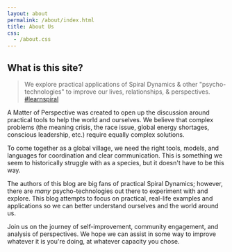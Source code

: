 ```yaml
---
layout: about
permalink: /about/index.html
title: About Us
css:
  - /about.css
---
```


## What is this site?

> We explore practical applications of Spiral Dynamics & other "psycho-technologies" to improve our lives, relationships, & perspectives. [#learnspiral](https://twitter.com/search?q=%23learnspiral)

A Matter of Perspective was created to open up the discussion around practical tools to help the world and ourselves. We believe that complex problems (the meaning crisis, the race issue, global energy shortages, conscious leadership, etc.) require equally complex solutions.

To come together as a global village, we need the right tools, models, and languages for coordination and clear communication. This is something we seem to historically struggle with as a species, but it doesn't have to be this way.

The authors of this blog are big fans of practical Spiral Dynamics; however, there are *many* psycho-technologies out there to experiment with and explore. This blog attempts to focus on practical, real-life examples and applications so we can better understand ourselves and the world around us.

Join us on the journey of self-improvement, community engagement, and analysis of perspectives. We hope we can assist in some way to improve whatever it is you're doing, at whatever capacity you chose.
